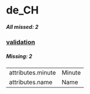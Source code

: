 # de_CH

##### All missed: 2


### [validation](https://github.com/Laravel-Lang/attributes/blob/master/locales/de_CH/validation.php)

##### Missing: 2

<table >
<tr><td align="left" >
attributes.minute
</td>
<td align="left" >
Minute
</td>
</tr>
<tr><td align="left" >
attributes.name
</td>
<td align="left" >
Name
</td>
</tr>

</table>


